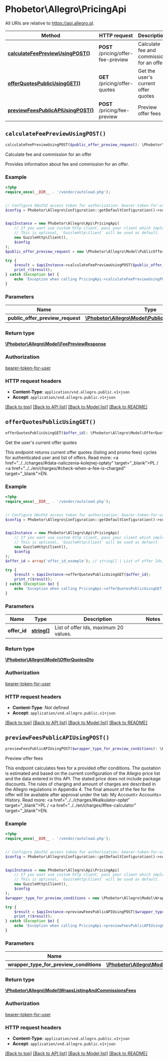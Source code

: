 # Phobetor\Allegro\PricingApi

All URIs are relative to https://api.allegro.pl.

Method | HTTP request | Description
------------- | ------------- | -------------
[**calculateFeePreviewUsingPOST()**](PricingApi.md#calculateFeePreviewUsingPOST) | **POST** /pricing/offer-fee-preview | Calculate fee and commission for an offer
[**offerQuotesPublicUsingGET()**](PricingApi.md#offerQuotesPublicUsingGET) | **GET** /pricing/offer-quotes | Get the user&#39;s current offer quotes
[**previewFeesPublicAPIUsingPOST()**](PricingApi.md#previewFeesPublicAPIUsingPOST) | **POST** /pricing/fee-preview | Preview offer fees


## `calculateFeePreviewUsingPOST()`

```php
calculateFeePreviewUsingPOST($public_offer_preview_request): \Phobetor\Allegro\Model\FeePreviewResponse
```

Calculate fee and commission for an offer

Provides information about fee and commission for an offer.

### Example

```php
<?php
require_once(__DIR__ . '/vendor/autoload.php');


// Configure OAuth2 access token for authorization: bearer-token-for-user
$config = Phobetor\Allegro\Configuration::getDefaultConfiguration()->setAccessToken('YOUR_ACCESS_TOKEN');


$apiInstance = new Phobetor\Allegro\Api\PricingApi(
    // If you want use custom http client, pass your client which implements `GuzzleHttp\ClientInterface`.
    // This is optional, `GuzzleHttp\Client` will be used as default.
    new GuzzleHttp\Client(),
    $config
);
$public_offer_preview_request = new \Phobetor\Allegro\Model\PublicOfferPreviewRequest(); // \Phobetor\Allegro\Model\PublicOfferPreviewRequest

try {
    $result = $apiInstance->calculateFeePreviewUsingPOST($public_offer_preview_request);
    print_r($result);
} catch (Exception $e) {
    echo 'Exception when calling PricingApi->calculateFeePreviewUsingPOST: ', $e->getMessage(), PHP_EOL;
}
```

### Parameters

Name | Type | Description  | Notes
------------- | ------------- | ------------- | -------------
 **public_offer_preview_request** | [**\Phobetor\Allegro\Model\PublicOfferPreviewRequest**](../Model/PublicOfferPreviewRequest.md)|  |

### Return type

[**\Phobetor\Allegro\Model\FeePreviewResponse**](../Model/FeePreviewResponse.md)

### Authorization

[bearer-token-for-user](../../README.md#bearer-token-for-user)

### HTTP request headers

- **Content-Type**: `application/vnd.allegro.public.v1+json`
- **Accept**: `application/vnd.allegro.public.v1+json`

[[Back to top]](#) [[Back to API list]](../../README.md#endpoints)
[[Back to Model list]](../../README.md#models)
[[Back to README]](../../README.md)

## `offerQuotesPublicUsingGET()`

```php
offerQuotesPublicUsingGET($offer_id): \Phobetor\Allegro\Model\OfferQuotesDto
```

Get the user's current offer quotes

This endpoint returns current offer quotes (listing and promo fees) cycles for authenticated user and list of offers. Read more: <a href=\"../../charges/#data-naliczenia-kolejnej-opłaty\" target=\"_blank\">PL</a> / <a href=\"../../en/charges/#check-when-a-fee-is-charged\" target=\"_blank\">EN</a>.

### Example

```php
<?php
require_once(__DIR__ . '/vendor/autoload.php');


// Configure OAuth2 access token for authorization: bearer-token-for-user
$config = Phobetor\Allegro\Configuration::getDefaultConfiguration()->setAccessToken('YOUR_ACCESS_TOKEN');


$apiInstance = new Phobetor\Allegro\Api\PricingApi(
    // If you want use custom http client, pass your client which implements `GuzzleHttp\ClientInterface`.
    // This is optional, `GuzzleHttp\Client` will be used as default.
    new GuzzleHttp\Client(),
    $config
);
$offer_id = array('offer_id_example'); // string[] | List of offer Ids, maximum 20 values.

try {
    $result = $apiInstance->offerQuotesPublicUsingGET($offer_id);
    print_r($result);
} catch (Exception $e) {
    echo 'Exception when calling PricingApi->offerQuotesPublicUsingGET: ', $e->getMessage(), PHP_EOL;
}
```

### Parameters

Name | Type | Description  | Notes
------------- | ------------- | ------------- | -------------
 **offer_id** | [**string[]**](../Model/string.md)| List of offer Ids, maximum 20 values. |

### Return type

[**\Phobetor\Allegro\Model\OfferQuotesDto**](../Model/OfferQuotesDto.md)

### Authorization

[bearer-token-for-user](../../README.md#bearer-token-for-user)

### HTTP request headers

- **Content-Type**: Not defined
- **Accept**: `application/vnd.allegro.public.v1+json`

[[Back to top]](#) [[Back to API list]](../../README.md#endpoints)
[[Back to Model list]](../../README.md#models)
[[Back to README]](../../README.md)

## `previewFeesPublicAPIUsingPOST()`

```php
previewFeesPublicAPIUsingPOST($wrapper_type_for_preview_conditions): \Phobetor\Allegro\Model\WrapsListingAndCommissionsFees
```

Preview offer fees

This endpoint calculates fees for a provided offer conditions. The quotation is estimated and based on the current configuration of the Allegro price list and the data entered in this API. The stated price does not include package discounts. The rules of charging and amount of charges are described in the Allegro regulations in Appendix 4. The final amount of the fee for the offer will be available after approval under the tab: My Account> Accounts> History. Read more: <a href=\"../../charges/#kalkulator-opłat\" target=\"_blank\">PL</a> / <a href=\"../../en/charges/#fee-calculator\" target=\"_blank\">EN</a>.

### Example

```php
<?php
require_once(__DIR__ . '/vendor/autoload.php');


// Configure OAuth2 access token for authorization: bearer-token-for-user
$config = Phobetor\Allegro\Configuration::getDefaultConfiguration()->setAccessToken('YOUR_ACCESS_TOKEN');


$apiInstance = new Phobetor\Allegro\Api\PricingApi(
    // If you want use custom http client, pass your client which implements `GuzzleHttp\ClientInterface`.
    // This is optional, `GuzzleHttp\Client` will be used as default.
    new GuzzleHttp\Client(),
    $config
);
$wrapper_type_for_preview_conditions = new \Phobetor\Allegro\Model\WrapperTypeForPreviewConditions(); // \Phobetor\Allegro\Model\WrapperTypeForPreviewConditions | command

try {
    $result = $apiInstance->previewFeesPublicAPIUsingPOST($wrapper_type_for_preview_conditions);
    print_r($result);
} catch (Exception $e) {
    echo 'Exception when calling PricingApi->previewFeesPublicAPIUsingPOST: ', $e->getMessage(), PHP_EOL;
}
```

### Parameters

Name | Type | Description  | Notes
------------- | ------------- | ------------- | -------------
 **wrapper_type_for_preview_conditions** | [**\Phobetor\Allegro\Model\WrapperTypeForPreviewConditions**](../Model/WrapperTypeForPreviewConditions.md)| command |

### Return type

[**\Phobetor\Allegro\Model\WrapsListingAndCommissionsFees**](../Model/WrapsListingAndCommissionsFees.md)

### Authorization

[bearer-token-for-user](../../README.md#bearer-token-for-user)

### HTTP request headers

- **Content-Type**: `application/vnd.allegro.public.v1+json`
- **Accept**: `application/vnd.allegro.public.v1+json`

[[Back to top]](#) [[Back to API list]](../../README.md#endpoints)
[[Back to Model list]](../../README.md#models)
[[Back to README]](../../README.md)
